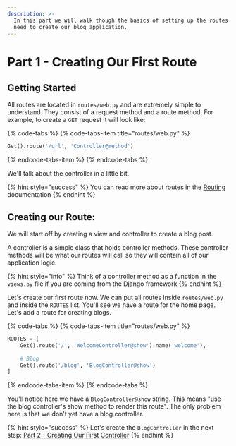 ```yaml
---
description: >-
  In this part we will walk though the basics of setting up the routes we will
  need to create our blog application.
---
```


# Part 1 - Creating Our First Route


## Getting Started

All routes are located in `routes/web.py` and are extremely simple to understand. They consist of a request method and a route method. For example, to create a `GET` request it will look like:

{% code-tabs %}
{% code-tabs-item title="routes/web.py" %}
```python
Get().route('/url', 'Controller@method')
```
{% endcode-tabs-item %}
{% endcode-tabs %}


We'll talk about the controller in a little bit.

{% hint style="success" %}
You can read more about routes in the [Routing](../the-basics/routing.md) documentation
{% endhint %}

## Creating our Route:

We will start off by creating a view and controller to create a blog post.

A controller is a simple class that holds controller methods. These controller methods will be what our routes will call so they will contain all of our application logic.

{% hint style="info" %}
Think of a controller method as a function in the `views.py` file if you are coming from the Django framework
{% endhint %}

Let's create our first route now. We can put all routes inside `routes/web.py` and inside the `ROUTES` list. You'll see we have a route for the home page. Let's add a route for creating blogs.


{% code-tabs %}
{% code-tabs-item title="routes/web.py" %}

```python
ROUTES = [
    Get().route('/', 'WelcomeController@show').name('welcome'),
    
    # Blog
    Get().route('/blog', 'BlogController@show')
]
```

{% endcode-tabs-item %}
{% endcode-tabs %}


You'll notice here we have a `BlogController@show` string. This means "use the blog controller's show method to render this route". The only problem here is that we don't yet have a blog controller.

{% hint style="success" %}
Let's create the `BlogController` in the next step: [Part 2 - Creating Our First Controller](2.-controllers.md)
{% endhint %}



